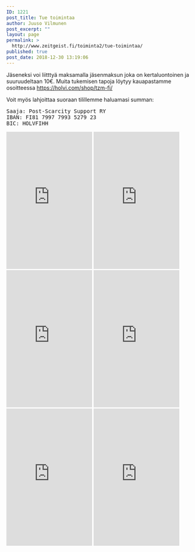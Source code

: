 ```yaml
---
ID: 1221
post_title: Tue toimintaa
author: Juuso Vilmunen
post_excerpt: ""
layout: page
permalink: >
  http://www.zeitgeist.fi/toiminta2/tue-toimintaa/
published: true
post_date: 2018-12-30 13:19:06
---
```

<!-- wp:paragraph -->
<p> Jäseneksi voi liitttyä maksamalla jäsenmaksun joka on kertaluontoinen ja suuruudeltaan 10€.  Muita tukemisen tapoja löytyy kauapastamme osoitteessa <a href="https://holvi.com/shop/tzm-fi/">https://holvi.com/shop/tzm-fi/</a> </p>
<!-- /wp:paragraph -->

<!-- wp:html -->
<p>Voit myös lahjoittaa suoraan tilillemme haluamasi summan:
<pre>
Saaja: Post-Scarcity Support RY
IBAN: FI81 7997 7993 5279 23 
BIC: HOLVFIHH
</pre>
</p>
<!-- /wp:html -->

<!-- wp:html -->
<iframe style="width:225px;height:360px" src="https://holvi.com/shop/tzm-fi/product/64b71a0ba20e1d09fce67a01c29f6d21/embedded/" frameborder="0"></iframe>

<iframe style="width:225px;height:360px" src="https://holvi.com/shop/tzm-fi/product/6b2d3a05612e94d40b0015c262705e6e/embedded/" frameborder="0"></iframe>

<iframe style="width:225px;height:360px" src="https://holvi.com/shop/tzm-fi/product/205e552805d1f686ffe967215e097ea3/embedded/" frameborder="0"></iframe>

<iframe style="width:225px;height:360px" src="https://holvi.com/shop/tzm-fi/product/66ea7d09f718693067aa37847c6ff301/embedded/" frameborder="0"></iframe>

<iframe style="width:225px;height:360px" src="https://holvi.com/shop/tzm-fi/product/42ea7f9b9240bc8ee62a0edfee7af2eb/embedded/" frameborder="0"></iframe>

<iframe style="width:225px;height:360px" src="https://holvi.com/shop/tzm-fi/product/fe8b0241f8af210d1749bff78662eaea/embedded/" frameborder="0"></iframe>
<!-- /wp:html -->

<!-- wp:paragraph -->
<p></p>
<!-- /wp:paragraph -->